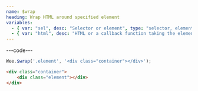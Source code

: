 ```yaml
---
name: $wrap
heading: Wrap HTML around specified element
variables:
  - { var: "sel", desc: "Selector or element", type: "selector, element", req: true }
  - { var: "html", desc: "HTML or a callback function taking the element and index", type: "string, callback", req: true }
---
```


---code---

```javascript
Wee.$wrap('.element', '<div class="container"></div>');
```

```html
<div class="container">
    <div class="element"></div>
</div>
```